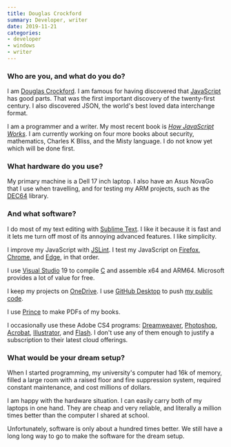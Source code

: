 ```yaml
---
title: Douglas Crockford
summary: Developer, writer 
date: 2019-11-21
categories:
- developer
- windows
- writer
---
```


### Who are you, and what do you do?

I am [Douglas Crockford](https://www.crockford.com/ "Douglas' website."). I am famous for having discovered that [JavaScript][] has good parts. That was the first important discovery of the twenty-first century. I also discovered JSON, the world's best loved data interchange format.

I am a programmer and a writer. My most recent book is [_How JavaScript Works_](http://howjavascriptworks.com/ "Douglas' book about JavaScript."). I am currently working on four more books about security, mathematics, Charles K Bliss, and the Misty language. I do not know yet which will be done first.

### What hardware do you use?

My primary machine is a Dell 17 inch laptop. I also have an Asus NovaGo that I use when travelling, and for testing my ARM projects, such as the [DEC64](https://github.com/douglascrockford/DEC64 "Douglas' decimal floating point library.") library.

### And what software?

I do most of my text editing with [Sublime Text][sublime-text]. I like it because it is fast and it lets me turn off most of its annoying advanced features. I like simplicity.

I improve my JavaScript with [JSLint][]. I test my JavaScript on [Firefox][], [Chrome][], and [Edge][edge.2], in that order.

I use [Visual Studio][visual-studio] 19 to compile [C][] and assemble x64 and ARM64. Microsoft provides a lot of value for free.

I keep my projects on [OneDrive][]. I use [GitHub Desktop][github-desktop] to push [my public code](https://github.com/douglascrockford/ "Douglas' GitHub account.").

I use [Prince][] to make PDFs of my books.

I occasionally use these Adobe CS4 programs: [Dreamweaver][], [Photoshop][], [Acrobat][], [Illustrator][], and [Flash][]. I don't use any of them enough to justify a subscription to their latest cloud offerings.

### What would be your dream setup?

When I started programming, my university's computer had 16k of memory, filled a large room with a raised floor and fire suppression system, required constant maintenance, and cost millions of dollars.

I am happy with the hardware situation. I can easily carry both of my laptops in one hand. They are cheap and very reliable, and literally a million times better than the computer I shared at school.

Unfortunately, software is only about a hundred times better. We still have a long long way to go to make the software for the dream setup.

[acrobat]: https://acrobat.adobe.com/us/en/acrobat.html "Software for creating and editing PDF documents."
[c]: https://en.wikipedia.org/wiki/C_(programming_language) "A compiled programming language."
[chrome]: https://www.google.com/intl/en/chrome/browser/ "A WebKit-based browser, where each tab runs in its own thread."
[dreamweaver]: https://www.adobe.com/products/dreamweaver.html "A WYSIWYG editor."
[edge.2]: https://www.microsoft.com/en-us/windows/microsoft-edge "A web browser."
[firefox]: https://www.mozilla.org/en-US/firefox/new/ "A cross-platform open-source web browser."
[flash]: https://en.wikipedia.org/wiki/Adobe_Flash "A software and animation editor."
[github-desktop]: https://desktop.github.com/ "A client for the versioning control service."
[illustrator]: https://www.adobe.com/products/illustrator.html "A vector graphics editor."
[javascript]: https://en.wikipedia.org/wiki/JavaScript "An interpreted scripting language."
[jslint]: https://www.jslint.com/ "A service for validating and linting your JavaScript."
[onedrive]: https://onedrive.live.com/about/en-us/ "An online file storage service."
[photoshop]: https://www.adobe.com/products/photoshop.html "A bitmap image editor."
[prince]: https://www.princexml.com/ "Software for converting HTML to PDF documents."
[sublime-text]: http://www.sublimetext.com/ "A coder's text editor."
[visual-studio]: http://www.visualstudio.com "A Windows development environment."
